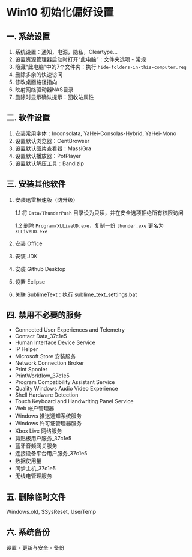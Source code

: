 # Win10 初始化偏好设置

## 一. 系统设置

1. 系统设置：通知，电源，隐私，Cleartype...
2. 设置资源管理器启动时打开“此电脑”：文件夹选项 - 常规
3. 隐藏“此电脑”中的7个文件夹：执行 `hide-folders-in-this-computer.reg`
4. 删除多余的快速访问
5. 修改桌面路径指向
6. 映射网络驱动器NAS目录
7. 删除时显示确认提示：回收站属性

## 二. 软件设置

1. 安装常用字体：Inconsolata, YaHei-Consolas-Hybrid, YaHei-Mono
2. 设置默认浏览器：CentBrowser
3. 设置默认图片查看器：MassiGra
4. 设置默认播放器：PotPlayer
5. 设置默认解压工具：Bandizip

## 三. 安装其他软件

1. 安装迅雷极速版（防升级）

   1.1 将 `Data/ThunderPush` 目录设为只读，并在安全选项拒绝所有权限访问

   1.2 删除 `Program/XLLiveUD.exe`，复制一份 `thunder.exe` 更名为 `XLLiveUD.exe`

2. 安装 Office
3. 安装 JDK
4. 安装 Github Desktop
5. 设置 Eclipse
6. 关联 SublimeText：执行 sublime\_text\_settings.bat

## 四. 禁用不必要的服务

* Connected User Experiences and Telemetry
* Contact Data\_37c1e5
* Human Interface Device Service
* IP Helper
* Microsoft Store 安装服务
* Network Connection Broker
* Print Spooler
* PrintWorkflow\_37c1e5
* Program Compatibility Assistant Service
* Quality Windows Audio Video Experience
* Shell Hardware Detection
* Touch Keyboard and Handwriting Panel Service
* Web 帐户管理器
* Windows 推送通知系统服务
* Windows 许可证管理器服务
* Xbox Live 网络服务
* 剪贴板用户服务\_37c1e5
* 蓝牙音频网关服务
* 连接设备平台用户服务\_37c1e5
* 数据使用量
* 同步主机\_37c1e5
* 无线电管理服务

## 五. 删除临时文件

Windows.old, $SysReset, UserTemp

## 六. 系统备份

设置 - 更新与安全 - 备份


